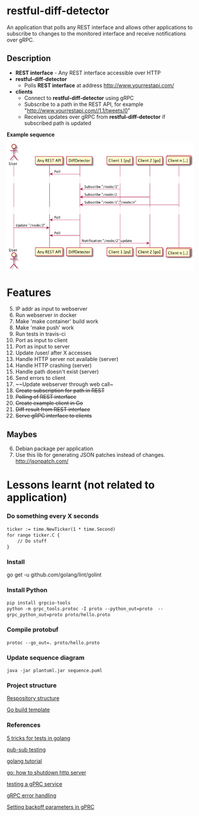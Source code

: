 # restful-diff-detector
An application that polls any REST interface and allows other applications to subscribe to changes to the monitored interface and receive notifications over gRPC.

## Description
- **REST interface** - Any REST interface accessible over HTTP
- **restful-diff-detector**
  - Polls **REST interface** at address http://www.yourrestapi.com/
- **clients**
  - Connect to **restful-diff-detector** using gRPC
  - Subscribe to a path in the REST API, for example "http://www.yourrestapi.com//1.1/tweets/0"
  - Receives updates over gRPC from **restful-diff-detector** if subscribed path is updated

**Example sequence**

![alt text](sequence.png "Example of sequence")

# Features
5. IP addr as input to webserver
6. Run webserver in docker
1. Make 'make container' build work
2. Make 'make push' work
2. Run tests in travis-ci
3. Port as input to client
3. Port as input to server
4. Update /user/ after X accesses
1. Handle HTTP server not available (server)
2. Handle HTTP crashing (server)
2. Handle path doesn't exist (server)
3. Send errors to client
3. ~~Update webserver through web call~
4. ~~Create subscription for path in REST~~
1. ~~Polling of REST interface~~
5. ~~Create example client in Go~~
2. ~~Diff result from REST interface~~
1. ~~Serve gRPC interface to clients~~

## Maybes
6. Debian package per application
4. Use this lib for generating JSON patches instead of changes. http://jsonpatch.com/

# Lessons learnt (not related to application)

### Do something every X seconds
```
ticker := time.NewTicker(1 * time.Second)
for range ticker.C {
    // Do stuff
}
```

### Install
go get -u github.com/golang/lint/golint

### Install Python
```
pip install grpcio-tools
python -m grpc_tools.protoc -I proto --python_out=proto  --grpc_python_out=proto proto/hello.proto
```

### Compile protobuf
```
protoc --go_out=. proto/hello.proto
```

### Update sequence diagram
```
java -jar plantuml.jar sequence.puml
```


### Project structure

[Respository structure](https://peter.bourgon.org/go-best-practices-2016/#repository-structure)

[Go build template](https://github.com/thockin/go-build-template)

### References
[5 tricks for tests in golang](https://medium.com/@matryer/5-simple-tips-and-tricks-for-writing-unit-tests-in-golang-619653f90742)

[pub-sub testing](https://github.com/cskr/pubsub/blob/master/pubsub_test.go)

[golang tutorial](https://tour.golang.org/)

[go: how to shutdown http server](https://stackoverflow.com/questions/39320025/how-to-stop-http-listenandserve)

[testing a gPRC service](https://stackoverflow.com/questions/42102496/testing-a-grpc-service)

[gRPC error handling](http://avi.im/grpc-errors)

[Setting backoff parameters in gPRC](https://github.com/grpc/grpc/issues/11277)


